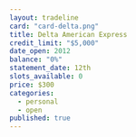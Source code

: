 ```yaml
---
layout: tradeline
card: "card-delta.png"
title: Delta American Express
credit_limit: "$5,000"
date_open: 2012
balance: "0%"
statement_date: 12th
slots_available: 0
price: $300
categories: 
  - personal
  - open
published: true
---
```


